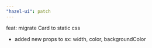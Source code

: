 ```yaml
---
"hazel-ui": patch
---
```


feat: migrate Card to static css

- added new props to sx: width, color, backgroundColor
